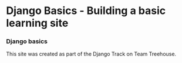 # Django Basics - Building a basic learning site


### Django basics
This site was created as part of the Django Track on Team Treehouse.  